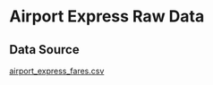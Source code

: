 # Airport Express Raw Data

## Data Source

[airport_express_fares.csv](https://opendata.mtr.com.hk/data/airport_express_fares.csv)

